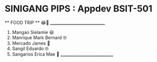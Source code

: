 # SINIGANG PIPS : Appdev BSIT-501
** FOOD TRIP **
😂🖤
**__________________________**
1. Mangao Sielamie 😆
2. Manrique Mark Bernard 🤓
3. Mercado James 🤹
4. Sangil Eduardo 🤓
5. Sangarios Erica Mae 🙉
**_________________________**
